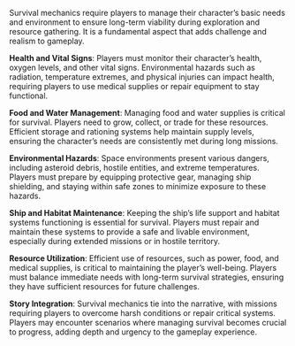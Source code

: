 Survival mechanics require players to manage their character’s basic needs and environment to ensure long-term viability during exploration and resource gathering. It is a fundamental aspect that adds challenge and realism to gameplay.

**Health and Vital Signs**: Players must monitor their character’s health, oxygen levels, and other vital signs. Environmental hazards such as radiation, temperature extremes, and physical injuries can impact health, requiring players to use medical supplies or repair equipment to stay functional.

**Food and Water Management**: Managing food and water supplies is critical for survival. Players need to grow, collect, or trade for these resources. Efficient storage and rationing systems help maintain supply levels, ensuring the character’s needs are consistently met during long missions.

**Environmental Hazards**: Space environments present various dangers, including asteroid debris, hostile entities, and extreme temperatures. Players must prepare by equipping protective gear, managing ship shielding, and staying within safe zones to minimize exposure to these hazards.

**Ship and Habitat Maintenance**: Keeping the ship’s life support and habitat systems functioning is essential for survival. Players must repair and maintain these systems to provide a safe and livable environment, especially during extended missions or in hostile territory.

**Resource Utilization**: Efficient use of resources, such as power, food, and medical supplies, is critical to maintaining the player’s well-being. Players must balance immediate needs with long-term survival strategies, ensuring they have sufficient resources for future challenges.

**Story Integration**: Survival mechanics tie into the narrative, with missions requiring players to overcome harsh conditions or repair critical systems. Players may encounter scenarios where managing survival becomes crucial to progress, adding depth and urgency to the gameplay experience.